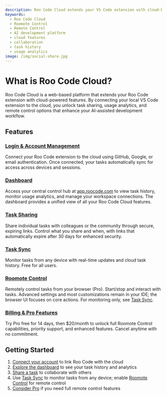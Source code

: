 ```yaml
---
description: Roo Code Cloud extends your VS Code extension with cloud-based task syncing, sharing, usage analytics, and remote control capabilities.
keywords:
  - Roo Code Cloud
  - Roomote Control
  - Remote Control
  - AI development platform
  - cloud features
  - collaboration
  - task history
  - usage analytics
image: /img/social-share.jpg
---
```


# What is Roo Code Cloud?

Roo Code Cloud is a web-based platform that extends your Roo Code extension with cloud-powered features. By connecting your local VS Code extension to the cloud, you unlock task sharing, usage analytics, and remote control options that enhance your AI-assisted development workflow.

## Features

### [Login & Account Management](/roo-code-cloud/login)
Connect your Roo Code extension to the cloud using GitHub, Google, or email authentication. Once connected, your tasks automatically sync for access across devices and sessions.

### [Dashboard](/roo-code-cloud/dashboard)
Access your central control hub at [app.roocode.com](https://app.roocode.com/) to view task history, monitor usage analytics, and manage your workspace connections. The dashboard provides a unified view of all your Roo Code Cloud features.

### [Task Sharing](/roo-code-cloud/task-sharing)
Share individual tasks with colleagues or the community through secure, expiring links. Control what you share and when, with links that automatically expire after 30 days for enhanced security.

### [Task Sync](/roo-code-cloud/task-sync)
Monitor tasks from any device with real-time updates and cloud task history. Free for all users.

### [Roomote Control](/roo-code-cloud/roomote-control)
Remotely control tasks from your browser (Pro). Start/stop and interact with tasks. Advanced settings and most customizations remain in your IDE; the browser UI focuses on core actions. For monitoring only, see [Task Sync](/roo-code-cloud/task-sync).

### [Billing & Pro Features](/roo-code-cloud/billing-subscriptions)
Try Pro free for 14 days, then $20/month to unlock full Roomote Control capabilities, priority support, and enhanced features. Cancel anytime with no commitment.

## Getting Started

1. [Connect your account](/roo-code-cloud/login) to link Roo Code with the cloud
2. [Explore the dashboard](/roo-code-cloud/dashboard) to see your task history and analytics
3. [Share a task](/roo-code-cloud/task-sharing) to collaborate with others
4. Use [Task Sync](/roo-code-cloud/task-sync) to monitor tasks from any device; enable [Roomote Control](/roo-code-cloud/roomote-control) for remote control
5. [Consider Pro](/roo-code-cloud/billing-subscriptions) if you need full remote control features